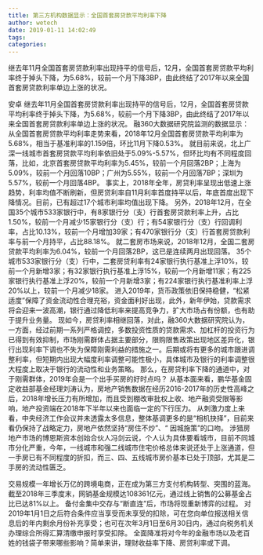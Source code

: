 ```yaml
---
title: 第三方机构数据显示：全国首套房贷款平均利率下降
author: wetech
date: 2019-01-11 14:02:49
tags: 
categories: 
---
```

继去年11月全国首套房贷款利率出现持平的信号后，12月，全国首套房贷款平均利率终于掉头下降，为5.68%，较前一个月下降3BP，由此终结了2017年以来全国首套房贷款利率单边上涨的状况。
<!-- more -->
安卓
继去年11月全国首套房贷款利率出现持平的信号后，12月，全国首套房贷款平均利率终于掉头下降，为5.68%，较前一个月下降3BP，由此终结了2017年以来全国首套房贷款利率单边上涨的状况。
融360大数据研究院监测的数据显示：从全国首套房贷款平均利率走势来看，2018年12月全国首套房贷款平均利率为5.68%，相当于基准利率的1.159倍，环比11月下降0.53%。
就目前来说，北上广深一线城市首套房贷款平均利率依旧处于5.09%-5.57%，但环比均有不同程度回落，比如，北京首套房贷款平均利率为5.45%，较前一个月回落2BP；上海为5.09%，较前一个月回落10BP；广州为5.55%，较前一个月回落7BP；深圳为5.57%，较前一个月回落4BP。
事实上，2018年全年，房贷利率呈现出低速上涨趋势，利率均值不断刷新，但房贷利率自11月利率首度持平以后，年底首度出现下降情况。目前，已有超过17个城市利率均值出现下降。
另外，2018年12月，在全国35个城市533家银行中，有8家银行分（支）行首套房贷款利率上升，占比1.50%，较前一个月减少15家银行分（支）行；有54家银行分（支）行回调利率，占比10.13%，较前一个月增加39家；有470家银行分（支）行首套房贷款利率与前一个月持平，占比88.18%。
就二套房市场来说，2018年12月，全国二套房贷款平均利率为6.04%，较前一个月回落2BP，这已是连续两月出现回落。
35个城市533家银行分（支）行中，二套房贷利率有24家银行执行基准上浮10%，较前一个月新增3家；有32家银行执行基准上浮15%，较前一个月新增11家；有225家银行执行基准上浮20%，较前一个月新增3家；有224家银行执行基准利率上浮20%以上，较前一个月减少18家。
进入2019年，货币政策依旧保持稳健，“松紧适度”保障了资金流动性合理充裕，资金面利好出现，此外，新年伊始，贷款需求将会迎来一波高潮，银行通过降低利率来提高竞争力，扩大市场占有份额，也有助于提升业务量。
现如今，房贷利率相继回落，对此，融360大数据研究院认为，一方面，经过前期一系列严格调控，多数投资性质的贷款需求、加杠杆的投资行为已得到有效抑制，市场刚需群体占据主要部分，限购限售政策出现地区差异化，银行出现利率下调也不失为保障刚需利益的措施之一。后期或将有更多的城市跟进调整利率，但短期内出现大幅度利率调整可能性极小，具体城市及银行的利率调整很大程度上取决于银行的流动性和业务策略。
那么，在房贷利率下降的通道中，对于刚需群体，2019年会是一个出手买房的好时点吗？
从基本面来看，鹏华基金固定收益部基金经理刘涛认为，房地产销售数据在经历2016-2017年的历史性高峰之后，2018年增长压力有所增加，而且受到棚改审批权上收、地产融资受限等影响，地产投资端在2018年下半年以来也面临一定的下行压力。
从刺激力度上来看，中央经济工作会议并未透露太多信息，整体基调更多的是“相机抉择”，目前来看仍保持了战略定力，房地产依然坚持“房住不炒”、“ 因城施策”的口吻。
涉猎房地产市场的博恩斯资本创始合伙人冯剑云说，个人认为具体要看城市，目前不同城市分化严重，今年，一线城市和强二线城市住宅价格总体来说还处于上涨通道，但一手房已有不同程度的折扣，而三、四、五线城市房价基本已处于顶部，尤其是二手房的流动性匮乏。
 
 
交易规模一年增长万亿的跨境电商，正在成为第三方支付机构转型、突围的蓝海。
截至2018年三季度末，网销基金规模达108361亿元，通过线上销售的公募基金占比已达81%以上。
备付金集中交存与“断直连”后，市场将现重新博弈的过程。
对2019年1月1日之后符合条件应当享受而未享受的扣除，可在您向单位报送相关信息后的年内剩余月份补充享受；也可在次年3月1日至6月30日内，通过向税务机关办理综合所得汇算清缴申报时享受扣除。
全面降准将对今年的金融市场以及老百姓的钱袋子带来哪些影响？简单来讲，理财收益率下降、房贷利率或下调。

